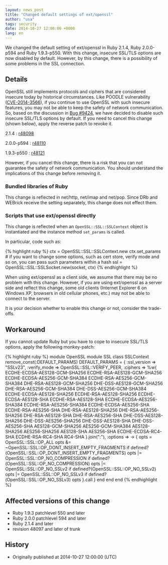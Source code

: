```yaml
---
layout: news_post
title: "Changed default settings of ext/openssl"
author: "usa"
tags: security
date: 2014-10-27 12:00:00 +0000
lang: en
---
```


We changed the default setting of ext/openssl in Ruby 2.1.4, Ruby 2.0.0-p594 and Ruby 1.9.3-p550.
With this change, insecure SSL/TLS options are now disabled by default.
However, by this change, there is a possibility of some problems in the SSL connection.

## Details

OpenSSL still implements protocols and ciphers that are considered insecure today by historical circumstances.
Like POODLE vulnerability ([CVE-2014-3566](http://cve.mitre.org/cgi-bin/cvename.cgi?name=CVE-2014-3566)), if you continue to use OpenSSL with such insecure features, you may not be able to keep the safety of network communication.
So, based on the discussion in [Bug #9424](https://bugs.ruby-lang.org/issues/9424), we have decided to disable such insecure SSL/TLS options by default.
If you need to cancel this change (shown below), apply the reverse patch to revoke it.

2.1.4
: [r48098](http://svn.ruby-lang.org/cgi-bin/viewvc.cgi?revision=48098&view=revision)

2.0.0-p594
: [r48110](http://svn.ruby-lang.org/cgi-bin/viewvc.cgi?revision=48110&view=revision)

1.9.3-p550
: [r48121](http://svn.ruby-lang.org/cgi-bin/viewvc.cgi?revision=48121&view=revision)

However, if you cancel this change, there is a risk that you can not guarantee the safety of network communication.
You should understand the implications of this change before removing it.

### Bundled libraries of Ruby

This change is reflected in net/http, net/imap and net/pop.
Since DRb and WEBrick receive the setting separately, this change does not effect them.

### Scripts that use ext/openssl directly

This change is reflected when an `OpenSSL::SSL::SSLContext` object is instantiated and the instance method `set_params` is called.

In particular, code such as:

{% highlight ruby %}
ctx = OpenSSL::SSL::SSLContext.new
ctx.set_params  # if you want to change some options, such as cert store, verify mode and so on, you can pass such parameters within a hash
ssl = OpenSSL::SSL::SSLSocket.new(socket, ctx)
{% endhighlight %}

When using ext/openssl as a client side, we assume that there may be no problem with this change.
However, if you are using ext/openssl as a server side and reflect this change, some old clients (Internet Explorer 6 on Windows XP, browsers in old cellular phones, etc.) may not be able to connect to the server.

It is your decision whether to enable this change or not, consider the trade-offs.

## Workaround

If you cannot update Ruby but you have to cope to insecure SSL/TLS options, apply the following monkey-patch:

{% highlight ruby %}
module OpenSSL
  module SSL
    class SSLContext
      remove_const(:DEFAULT_PARAMS)
      DEFAULT_PARAMS = {
        :ssl_version => "SSLv23",
        :verify_mode => OpenSSL::SSL::VERIFY_PEER,
        :ciphers => %w{
          ECDHE-ECDSA-AES128-GCM-SHA256
          ECDHE-RSA-AES128-GCM-SHA256
          ECDHE-ECDSA-AES256-GCM-SHA384
          ECDHE-RSA-AES256-GCM-SHA384
          DHE-RSA-AES128-GCM-SHA256
          DHE-DSS-AES128-GCM-SHA256
          DHE-RSA-AES256-GCM-SHA384
          DHE-DSS-AES256-GCM-SHA384
          ECDHE-ECDSA-AES128-SHA256
          ECDHE-RSA-AES128-SHA256
          ECDHE-ECDSA-AES128-SHA
          ECDHE-RSA-AES128-SHA
          ECDHE-ECDSA-AES256-SHA384
          ECDHE-RSA-AES256-SHA384
          ECDHE-ECDSA-AES256-SHA
          ECDHE-RSA-AES256-SHA
          DHE-RSA-AES128-SHA256
          DHE-RSA-AES256-SHA256
          DHE-RSA-AES128-SHA
          DHE-RSA-AES256-SHA
          DHE-DSS-AES128-SHA256
          DHE-DSS-AES256-SHA256
          DHE-DSS-AES128-SHA
          DHE-DSS-AES256-SHA
          AES128-GCM-SHA256
          AES256-GCM-SHA384
          AES128-SHA256
          AES256-SHA256
          AES128-SHA
          AES256-SHA
          ECDHE-ECDSA-RC4-SHA
          ECDHE-RSA-RC4-SHA
          RC4-SHA
        }.join(":"),
        :options => -> {
          opts = OpenSSL::SSL::OP_ALL
          opts &= ~OpenSSL::SSL::OP_DONT_INSERT_EMPTY_FRAGMENTS if defined?(OpenSSL::SSL::OP_DONT_INSERT_EMPTY_FRAGMENTS)
          opts |= OpenSSL::SSL::OP_NO_COMPRESSION if defined?(OpenSSL::SSL::OP_NO_COMPRESSION)
          opts |= OpenSSL::SSL::OP_NO_SSLv2 if defined?(OpenSSL::SSL::OP_NO_SSLv2)
          opts |= OpenSSL::SSL::OP_NO_SSLv3 if defined?(OpenSSL::SSL::OP_NO_SSLv3)
          opts
        }.call
      }
    end
  end
end
{% endhighlight %}

## Affected versions of this change

* Ruby 1.9.3 patchlevel 550 and later
* Ruby 2.0.0 patchlevel 594 and later
* Ruby 2.1.4 and later
* revision 48097 and later of trunk

## History

* Originally published at 2014-10-27 12:00:00 (UTC)

